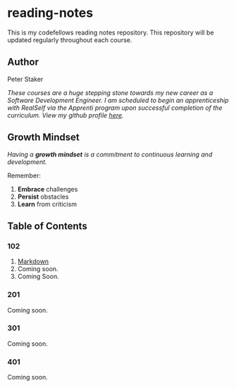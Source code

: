 # reading-notes
This is my codefellows reading notes repository. This repository will be updated regularly throughout each course.

## Author
Peter Staker

*These courses are a huge stepping stone towards my new career as a Software Development Engineer. I am scheduled to begin an apprenticeship with RealSelf via the Apprenti program upon successful completion of the curriculum. View my github profile [here](https://github.com/peterjast).*

## Growth Mindset
*Having a **growth mindset** is a commitment to continuous learning and development.* 

Remember:
1. **Embrace** challenges
1. **Persist** obstacles
1. **Learn** from criticism

## Table of Contents

### 102
1. [Markdown](https://peterjast.github.io/reading-notes/class01)
1. Coming soon.
1. Coming Soon.
 
### 201

Coming soon.

### 301

Coming soon.

### 401

Coming soon.
